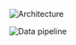 ![Architecture ](https://github.com/shifoajoshy/ETL/assets/138514825/33007495-42f8-4aea-8e1e-ae08a4f1a27e)

![Data pipeline](https://github.com/shifoajoshy/ETL/assets/138514825/be97216f-b1ee-45e0-a131-2f9a9f6dabc1)
